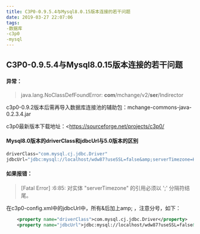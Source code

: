 ```yaml
---
title: C3P0-0.9.5.4与Mysql8.0.15版本连接的若干问题
date: 2019-03-27 22:07:06
tags:
-数据库
-c3p0
-mysql
---
```


## C3P0-0.9.5.4与Mysql8.0.15版本连接的若干问题

#### 异常：

> java.lang.NoClassDefFoundError: **com**/mchange/v2/**ser**/Indirector

c3p0-0.9.2版本后需再导入数据库连接池的辅助包：mchange-commons-java-0.2.3.4.jar

c3p0最新版本下载地址：<https://sourceforge.net/projects/c3p0/

<!-- more -->

#### Mysql8.0版本的driverClass和jdbcUrl与5.0版本的区别

```java
driverClass="com.mysql.cj.jdbc.Driver"
jdbcUrl="jdbc:mysql://localhost/wdw87?useSSL=false&amp;serverTimezone=Hongkong&amp;characterEncoding=utf-8&amp;autoReconnect=true"
```

#### 如果报错：

> [Fatal Error] :6:85: 对实体 "serverTimezone" 的引用必须以 ';' 分隔符结尾。

在c3p0-config.xml中的jdbcUrl中，所有&后加上amp;  ，注意分号，如下：

```xml
  	<property name="driverClass">com.mysql.cj.jdbc.Driver</property>
  	<property name="jdbcUrl">jdbc:mysql://localhost/wdw87?useSSL=false&amp;serverTimezone=Hongkong&amp;characterEncoding=utf-8&amp;autoReconnect=true</property>
  	
```

